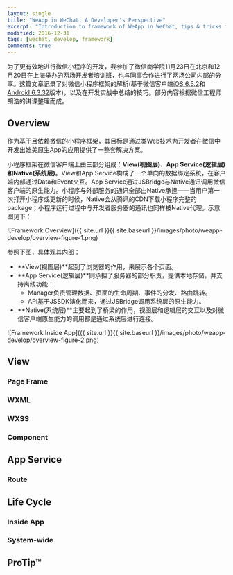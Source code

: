 ```yaml
---
layout: single
title: "WeApp in WeChat: A Developer's Perspective"
excerpt: "Introduction to framework of WeApp in WeChat, tips & tricks for developers."
modified: 2016-12-31
tags: [wechat, develop, framework]
comments: true
---
```


为了更有效地进行微信小程序的开发，我参加了微信商学院11月23日在北京和12月20日在上海举办的两场开发者培训班，也与同事合作进行了两场公司内部的分享。这篇文章记录了对微信小程序框架的解析(基于微信客户端[iOS 6.5.2](https://itunes.apple.com/us/app/wechat/id414478124?mt=8)和[Android 6.3.32](https://play.google.com/store/apps/details?id=com.tencent.mm)版本)，以及在开发实战中总结的技巧。部分内容根据微信工程师胡浩的讲课整理而成。


## Overview

作为基于且依赖微信的[小程序框架](https://mp.weixin.qq.com/debug/wxadoc/dev/framework/MINA.html)，其目标是通过类Web技术为开发者在微信中开发出媲美原生App的应用提供了一整套解决方案。

小程序框架在微信客户端上由三部分组成：**View(视图层)**、**App Service(逻辑层)**和**Native(系统层)**。View和App Service构成了一个单向的数据绑定系统，在客户端内部通过Data和Event交互。App Service通过JSBridge与Native通讯调用微信客户端的原生能力。小程序与外部服务的通讯全部由Native承担——当用户第一次打开小程序或更新的时候，Native会从腾讯的CDN下载小程序完整的package；小程序运行过程中与开发者服务器的通讯也同样被Native代理。示意图见下：

![Framework Overview]({{ site.url }}{{ site.baseurl }}/images/photo/weapp-develop/overview-figure-1.png)

参照下图，具体观其内部：

* **View(视图层)**起到了浏览器的作用，来展示各个页面。
* **App Service(逻辑层)**则承担了服务器的部分职责，提供本地存储，并支持离线功能：
  - Manager负责管理数据、页面的生命周期、事件的分发、路由跳转。
  - API基于JSSDK演化而来，通过JSBridge调用系统层的原生能力。
* **Native(系统层)**主要起到了桥梁的作用，视图层和逻辑层的交互以及对微信客户端原生能力的调用都是通过系统层进行连接。

![Framework Inside App]({{ site.url }}{{ site.baseurl }}/images/photo/weapp-develop/overview-figure-2.png)


## View

### Page Frame

### WXML

### WXSS

### Component



## App Service

### Route


## Life Cycle

### Inside App

### System-wide


## ProTip™
